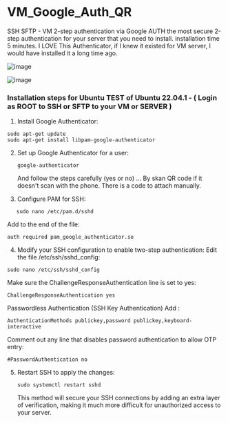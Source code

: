 # VM_Google_Auth_QR
SSH SFTP - VM 2-step authentication via Google AUTH the most secure 2-step authentication for your server that you need to install. installation time 5 minutes.
I LOVE This Authenticator, if I knew it existed for VM server, I would have installed it a long time ago.

![image](https://github.com/user-attachments/assets/6efa55e6-01b0-4872-b461-fe2c9a2ff2cf)

![image](https://github.com/user-attachments/assets/a7f8a4da-0e9d-4735-b95e-76048c292690)

### Installation steps for Ubuntu TEST of Ubuntu 22.04.1 - ( Login as ROOT to SSH or SFTP to your VM or SERVER )

1. Install Google Authenticator:

```
sudo apt-get update
sudo apt-get install libpam-google-authenticator
```

2. Set up Google Authenticator for a user:

   ```
   google-authenticator
   ```
   And follow the steps carefully (yes or no) ... By skan QR code if it doesn't scan with the phone. There is a code to attach manually.


3. Configure PAM for SSH:
```
   sudo nano /etc/pam.d/sshd
```
Add to the end of the file:
```
auth required pam_google_authenticator.so

```

4. Modify your SSH configuration to enable two-step authentication:
 Edit the file /etc/ssh/sshd_config:
```
sudo nano /etc/ssh/sshd_config

```
Make sure the ChallengeResponseAuthentication line is set to yes:
```
ChallengeResponseAuthentication yes

```

Passwordless Authentication (SSH Key Authentication) Add :
```
AuthenticationMethods publickey,password publickey,keyboard-interactive
```

Comment out any line that disables password authentication to allow OTP entry:
```
#PasswordAuthentication no

```

5. Restart SSH to apply the changes:
   ```
   sudo systemctl restart sshd

   ```





   This method will secure your SSH connections by adding an extra layer of verification, making it much more difficult for unauthorized access to your server.



